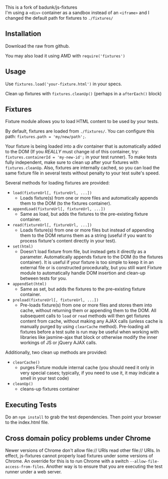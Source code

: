 This is a fork of badunk/js-fixtures  
I'm using a `<div>` container as a sandbox instead of an `<iframe>` and I changed the default path for fixtures
to `./fixtures/`

## Installation

Download the raw from github.

You may also load it using AMD with `require('fixtures')`

## Usage

Use `fixtures.load('your-fixture.html')` in your specs.

Clean up fixtures with `fixtures.cleanUp()` (perhaps in a `afterEach()` block)

## Fixtures

Fixture module allows you to load HTML content to be used by your tests.
    
By default, fixtures are loaded from `./fixtures/`. You can configure this path: `fixtures.path = 'my/new/path';`.

Your fixture is being loaded into a div container that is automatically added to the DOM (If you _REALLY_ must change id of this container, try: `fixtures.containerId = 'my-new-id';` in your test runner). To make tests fully independent, make sure to clean up after your fixtures with `fixtures.cleanUp`. Also, fixtures are internally cached, so you can load the same fixture file in several tests without penalty to your test suite's speed.
    
Several methods for loading fixtures are provided:

- `load(fixtureUrl[, fixtureUrl, ...])`
  - Loads fixture(s) from one or more files and automatically appends them to the DOM (to the fixtures container).
- `appendLoad(fixtureUrl[, fixtureUrl, ...])`
  - Same as load, but adds the fixtures to the pre-existing fixture container.
- `read(fixtureUrl[, fixtureUrl, ...])`
  - Loads fixture(s) from one or more files but instead of appending them to the DOM returns them as a string (useful if you want to process fixture's content directly in your test).
- `set(html)`
  - Doesn't load fixture from file, but instead gets it directly as a parameter. Automatically appends fixture to the DOM (to the fixtures container). It is useful if your fixture is too simple to keep it in an external file or is constructed procedurally, but you still want Fixture module to automatically handle DOM insertion and clean-up between tests for you.
- `appendSet(html)`
  - Same as set, but adds the fixtures to the pre-existing fixture container.
- `preload(fixtureUrl[, fixtureUrl, ...])`
  - Pre-loads fixture(s) from one or more files and stores them into cache, without returning them or appending them to the DOM. All subsequent calls to `load` or `read` methods will then get fixtures content from cache, without making any AJAX calls (unless cache is manually purged by using `clearCache` method). Pre-loading all fixtures before a test suite is run may be useful when working with libraries like jasmine-ajax that block or otherwise modify the inner workings of JS or jQuery AJAX calls.

Additionally, two clean up methods are provided:

- `clearCache()`
  - purges Fixture module internal cache (you should need it only in very special cases; typically, if you need to use it, it may indicate a smell in your test code)
- `cleanUp()`
  - cleans-up fixtures container


## Executing Tests
Do an `npm install` to grab the test dependencies.  Then point your browser to the index.html file.

## Cross domain policy problems under Chrome

Newer versions of Chrome don't allow file:// URIs read other file:// URIs. In effect, js-fixtures cannot properly load fixtures under some versions of Chrome. An override for this is to run Chrome with a switch `--allow-file-access-from-files`.  Another way is to ensure that you are executing the test runner under a web server.
